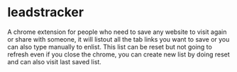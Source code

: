 # leadstracker
A chrome extension 
for people who need to save any website to visit again or share with someone, it will listout all the tab links you want to save or you can also type manually to enlist. This list can be reset but not going to refresh even if you close the chrome, you can create new list by doing reset and can also visit last saved list.
